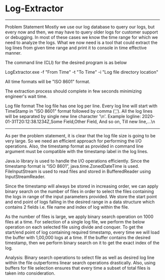 # Log-Extractor


*******************************************************************************************************************************************************************************
Problem Statement
Mostly we use our log database to query our logs, but every now and then, we may have to query older logs for customer support or debugging. In most of these cases we know the time range for which we need to analyze the logs. What we now need is a tool that could extract the log lines from given time range and print it to console in time effective manner.

The command line (CLI) for the desired program is as below

LogExtractor.exe -f "From Time" -t "To Time" -i "Log file directory location"

All time formats will be "ISO 8601" format.

The extraction process should complete in few seconds minimizing engineer's wait time.

Log file format
The log file has one log per line.
Every log line will start with TimeStamp in "ISO 8601" format followed by comma (',').
All the log lines will be separated by single new line character '\n'.
Example logline:
2020-01-31T20:12:38.1234Z,Some Field,Other Field, And so on, Till new line,...\n
*******************************************************************************************************************************************************************************






As per the problem statement, it is clear that the log file size is going to be very large. So we need an efficient approach for performing the I/O operations. Also, the timestamp format as provided in command line argument must be compatible with the timestamp label in the log lines.

Java.io library is used to handle the I/O operations efficiently. Since the timestamp format is “ISO 8601”, java.time.ZonedDateTime is used. FileInputStream is used to read files and stored in BufferedReader using InputStreamReader.

Since the timestamp will always be stored in increasing order, we can apply binary search on the number of files in order to select the files containing the logs in range of the input parameters provided. We store the start point and end point of logs falling in the desired range in a data structure which contains 2 fields i.e. file name and index of log within the file.

As the number of files is large, we apply binary search operation on 1000 files at a time. For selection of a single log file, we perform the below operation on each selected file using divide and conquer. 
To get the start/end point of log containing required timestamp, every time we will load the buffer with 1,00,000 logs at a time. If the buffer contains the desired timestamp, then we perform binary search on it to get the exact index of the log.

Analysis: Binary search operations to select file as well as desired log line within the file outperforms linear search operations drastically. Also, using buffers for file selection ensures that every time a subset of total files is taken into consideration.
